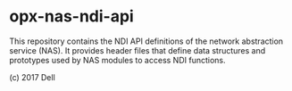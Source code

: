 # opx-nas-ndi-api
This repository contains the NDI API definitions of the network abstraction service (NAS). It provides header files that define data structures and prototypes used by NAS modules to access NDI functions.

(c) 2017 Dell
